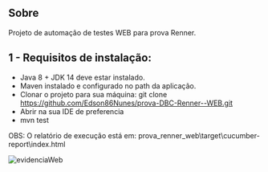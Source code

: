 ## Sobre

Projeto de automação de testes WEB para prova Renner.


## 1 - Requisitos de instalação:

 - Java 8 + JDK 14 deve estar instalado.
 - Maven instalado e configurado no path da aplicação.
 - Clonar o projeto para sua máquina: git clone https://github.com/Edson86Nunes/prova-DBC-Renner--WEB.git
 - Abrir na sua IDE de preferencia
 - mvn test

OBS: O relatório de execução está em: prova_renner_web\target\cucumber-report\index.html


![evidenciaWeb](https://user-images.githubusercontent.com/51981001/175795023-8499fd26-2926-404b-a675-3134c4815bd4.PNG)




      





